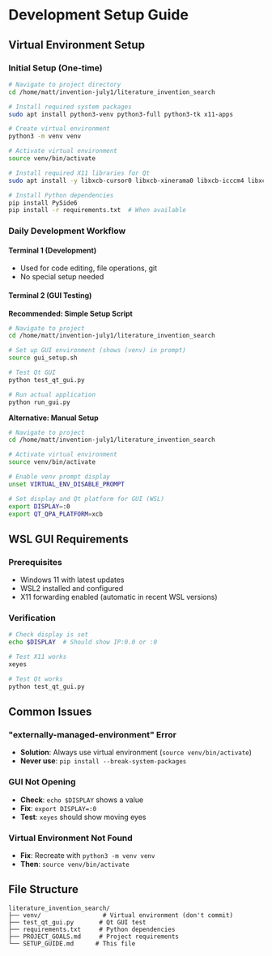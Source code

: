 # Development Setup Guide

## Virtual Environment Setup

### Initial Setup (One-time)
```bash
# Navigate to project directory
cd /home/matt/invention-july1/literature_invention_search

# Install required system packages
sudo apt install python3-venv python3-full python3-tk x11-apps

# Create virtual environment
python3 -m venv venv

# Activate virtual environment
source venv/bin/activate

# Install required X11 libraries for Qt
sudo apt install -y libxcb-cursor0 libxcb-xinerama0 libxcb-icccm4 libxcb-image0 libxcb-keysyms1 libxcb-randr0 libxcb-render-util0 libxcb-shape0 libxcb-xfixes0 libxkbcommon-x11-0 libxkbcommon0

# Install Python dependencies
pip install PySide6
pip install -r requirements.txt  # When available
```

### Daily Development Workflow

#### Terminal 1 (Development)
- Used for code editing, file operations, git
- No special setup needed

#### Terminal 2 (GUI Testing)

**Recommended: Simple Setup Script**
```bash
# Navigate to project
cd /home/matt/invention-july1/literature_invention_search

# Set up GUI environment (shows (venv) in prompt)
source gui_setup.sh

# Test Qt GUI
python test_qt_gui.py

# Run actual application  
python run_gui.py
```

**Alternative: Manual Setup**
```bash
# Navigate to project
cd /home/matt/invention-july1/literature_invention_search

# Activate virtual environment
source venv/bin/activate

# Enable venv prompt display
unset VIRTUAL_ENV_DISABLE_PROMPT

# Set display and Qt platform for GUI (WSL)
export DISPLAY=:0
export QT_QPA_PLATFORM=xcb
```

## WSL GUI Requirements

### Prerequisites
- Windows 11 with latest updates
- WSL2 installed and configured
- X11 forwarding enabled (automatic in recent WSL versions)

### Verification
```bash
# Check display is set
echo $DISPLAY  # Should show IP:0.0 or :0

# Test X11 works
xeyes

# Test Qt works
python test_qt_gui.py
```

## Common Issues

### "externally-managed-environment" Error
- **Solution**: Always use virtual environment (`source venv/bin/activate`)
- **Never use**: `pip install --break-system-packages`

### GUI Not Opening
- **Check**: `echo $DISPLAY` shows a value
- **Fix**: `export DISPLAY=:0`
- **Test**: `xeyes` should show moving eyes

### Virtual Environment Not Found
- **Fix**: Recreate with `python3 -m venv venv`
- **Then**: `source venv/bin/activate`

## File Structure
```
literature_invention_search/
├── venv/                 # Virtual environment (don't commit)
├── test_qt_gui.py       # Qt GUI test
├── requirements.txt     # Python dependencies
├── PROJECT_GOALS.md     # Project requirements
└── SETUP_GUIDE.md      # This file
```